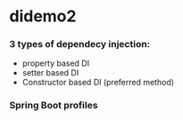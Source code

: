 # didemo2

### 3 types of dependecy injection:

- property based DI
- setter based DI
- Constructor based DI (preferred method)

### Spring Boot profiles
